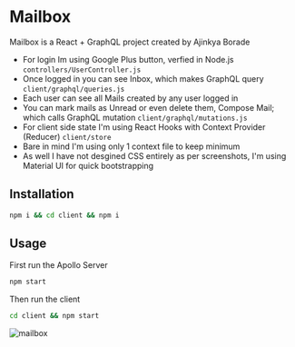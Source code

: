 # Mailbox

Mailbox is a React + GraphQL project created by Ajinkya Borade
- For login Im using Google Plus button, verfied in Node.js `controllers/UserController.js`
- Once logged in you can see Inbox, which makes GraphQL query `client/graphql/queries.js`
- Each user can see all Mails created by any user logged in
- You can mark mails as Unread or even delete them, Compose Mail; which calls GraphQL mutation `client/graphql/mutations.js`
- For client side state I'm using React Hooks with Context Provider (Reducer) `client/store`
- Bare in mind I'm using only 1 context file to keep minimum
- As well I have not desgined CSS entirely as per screenshots, I'm using Material UI for quick bootstrapping

## Installation

```bash
npm i && cd client && npm i
```

## Usage

First run the Apollo Server
```bash
npm start
```

Then run the client
```bash
cd client && npm start
```

![mailbox](https://user-images.githubusercontent.com/3184210/57291775-bb104600-70dd-11e9-8f57-6cd2ef4f49cd.png)
